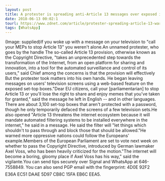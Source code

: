 ```yaml
---
layout: post
title: A protester is spreading anti-Article 13 messages over exposed internet TVs
date: 2018-06-13 00:02:1
tourl: https://www.zdnet.com/article/protester-spreading-article-13-warnings-over-exposed-internet-tv/
tags: [WhatsApp]
---
```

(Image: supplied)If you woke up with a message on your television to "call your MEPs to stop Article 13" you weren't alone.An unnamed protester, who goes by the handle The so-called Article 13 provision, otherwise known as the Copyright Directive, "takes an unprecedented step towards the transformation of the Internet, from an open platform for sharing and innovation, into a tool for the automated surveillance and control of its users," said Chief among the concerns is that the provision will effectively But the protester took matters into his own hands. He began leaving messages on users' television screens using a web-based feature on the exposed set-top boxes."Dear EU citizens, call your [parliamentarian] to stop Article 13 or you'll lose the right to share and enjoy memes that you've taken for granted," said the message he left in English -- and in other languages. There are about 3,100 set-top boxes that aren't protected with a password, though he only temporarily defaced the screens of a few television sets.He also opened "Article 13 threatens the internet ecosystem because it will mandate automated filtering systems to be installed everywhere in the internet," he said in a message. He said the filter will "let things which shouldn't to pass through and block those that should be allowed."He warned more oppressive nations could follow the Europeans' example.Members of the European Parliament are set to vote next week on whether to pass the Copyright Directive, introduced by German lawmaker Axel Voss, who has been heavily criticized for the motion."The internet will become a boring, gloomy place if Axel Voss has his way," said the vigilante.You can send tips securely over Signal and WhatsApp at 646-7558849. You can also send PGP email with the fingerprint: 4D0E 92F2 E36A EC51 DAAE 5D97 CB8C 15FA EB6C EEA5.